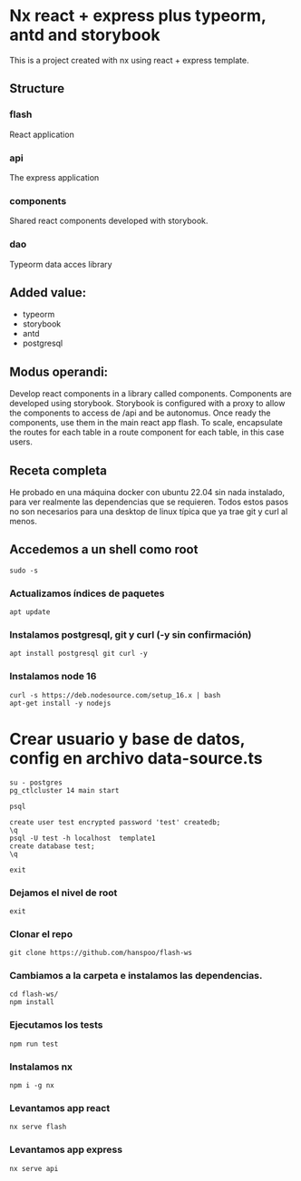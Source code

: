 # Nx react + express plus typeorm, antd and storybook

This is a project created with nx using react + express template.

## Structure

### flash

React application

### api

The express application

### components

Shared react components developed with storybook.

### dao

Typeorm data acces library

## Added value:

- typeorm
- storybook
- antd
- postgresql

## Modus operandi:

Develop react components in a library called components.
Components are developed using storybook. Storybook is configured with a proxy to allow the components to access de /api and be autonomus.
Once ready the components, use them in the main react app flash.
To scale, encapsulate the routes for each table in a route component for each table, in this case users.

## Receta completa

He probado en una máquina docker con ubuntu 22.04 sin nada instalado, para ver realmente las dependencias que
se requieren. Todos estos pasos no son necesarios para una desktop de linux típica que ya trae git y curl al menos.

## Accedemos a un shell como root

`sudo -s`

### Actualizamos índices de paquetes

`apt update`

### Instalamos postgresql, git y curl (-y sin confirmación)

`apt install postgresql git curl -y`

### Instalamos node 16

```
curl -s https://deb.nodesource.com/setup_16.x | bash
apt-get install -y nodejs
```

# Crear usuario y base de datos, config en archivo data-source.ts

```
su - postgres
pg_ctlcluster 14 main start

psql

create user test encrypted password 'test' createdb;
\q
psql -U test -h localhost  template1
create database test;
\q

exit
```

### Dejamos el nivel de root

`exit`

### Clonar el repo

`git clone https://github.com/hanspoo/flash-ws`

### Cambiamos a la carpeta e instalamos las dependencias.

```
cd flash-ws/
npm install
```

### Ejecutamos los tests

`npm run test`

### Instalamos nx

`npm i -g nx`

### Levantamos app react

`nx serve flash`

### Levantamos app express

`nx serve api`
